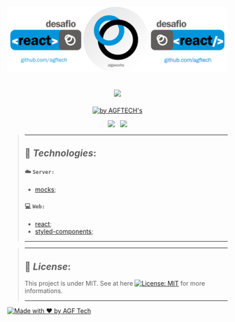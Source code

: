 <h1 align="center">
<img alt="Shopping List" title="Shopping List" src="https://github.com/agftech/alga-shopping/blob/master/.github/custom-desafio-react-2020.svg" width="610px" />
</h1>
<h2 align="center">
<img src="https://img.shields.io/badge/Project developed during the -React Challenge by 🚀 AlgaWorks-0095da?style=for-the-badge"/>
</h2>

<p align="Center">
<a href="https://github.com/agftech" target="_blank">
<img alt="by AGFTECH's" src="https://img.shields.io/badge/made%20by-AGFTECH's-0095da">
</a>
</p>

<p align="center">
  <a href="#rocket-technologies"><img src="https://img.shields.io/badge/Technologies-0095da?style=for-the-badge"/></a>&nbsp;&nbsp;
  <a href="#memo-license"><img src="https://img.shields.io/badge/License-0095da?style=for-the-badge"/></a>
</p>

> ---
>
> ## :rocket: _**Technologies**_:
>
>
> #### ☁️ `Server:`
> - [mocks](https://en.wikipedia.org/wiki/Mock_object);
>
> #### 💻 `Web:`
> - [react](https://reactjs.org/);
> - [styled-components](https://styled-components.com/);
> ---

> ---
>
> ## :memo: _**License**_:
>
> This project is under MIT. See at here [![License: MIT](https://img.shields.io/badge/License-MIT-0095da.svg)](https://opensource.org/licenses/MIT) for more informations.
>
> ---

<a href="https://github.com/agftech" target="_blank">
    <img alt="Made with ♥ by AGF Tech" src="https://img.shields.io/badge/Made with ♥ by -AGFTECH's-0095da">
</a>